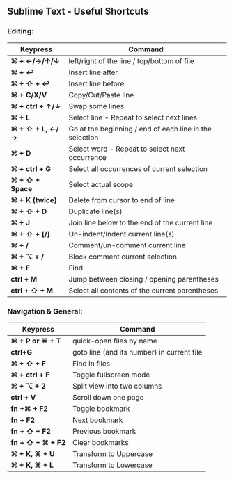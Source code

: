 ## Sublime Text - Useful Shortcuts

### Editing:

| Keypress | Command |
| ------------ | ----------- |
| **⌘ + ←/→/↑/↓** | left/right of the line / top/bottom of file |
| **⌘ + ↩** | Insert line after |
| **⌘ + ⇧ + ↩** | Insert line before |
| **⌘ + C/X/V** | Copy/Cut/Paste line |
| **⌘ + ctrl + ↑/↓** | Swap some lines |
| **⌘ + L** | Select line - Repeat to select next lines |
| **⌘ + ⇧ + L, ←/→** | Go at the beginning / end of each line in the selection |
| **⌘ + D** | Select word - Repeat to select next occurrence |
| **⌘ + ctrl + G** | Select all occurrences of current selection |
| **⌘ + ⇧ + Space** | Select actual scope |
| **⌘ + K (twice)** | Delete from cursor to end of line |
| **⌘ + ⇧ + D** | Duplicate line(s) |
| **⌘ + J** | Join line below to the end of the current line |
| **⌘ + ⇧ + [/]** | Un-indent/Indent current line(s) |
| **⌘ + /** | Comment/un-comment current line |
| **⌘ + ⌥ + /** | Block comment current selection |
| **⌘ + F** | Find |
| **ctrl + M** | Jump between closing / opening parentheses |
| **ctrl + ⇧ + M** | Select all contents of the current parentheses |

### Navigation & General:

| Keypress | Command |
| ------------ | ----------- |
| **⌘ + P or ⌘ + T** | quick-open files by name |
| **ctrl+G** | goto line (and its number) in current file |
| **⌘ + ⇧ + F** | Find in files |
| **⌘ + ctrl + F** | Toggle fullscreen mode |
| **⌘ + ⌥ + 2** | Split view into two columns |
| **ctrl + V**  | Scroll down one page |
| **fn +⌘ + F2** | Toggle bookmark |
| **fn + F2** | Next bookmark |
| **fn + ⇧ + F2** | Previous bookmark |
| **fn + ⇧ + ⌘ + F2** | Clear bookmarks |
| **⌘ + K, ⌘ + U** | Transform to Uppercase |
| **⌘ + K, ⌘ + L** | Transform to Lowercase |
